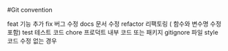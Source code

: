 #Git convention

feat	기능 추가
fix	버그 수정
docs	문서 수정
refactor	리팩토링 ( 함수와 변수명 수정 포함)
test	테스트 코드
chore	프로덕트 내부 코드 또는 패키지
gitignore 파일
style	코드 수정 없는 경우

